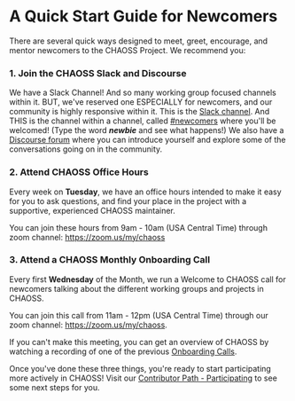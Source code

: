 # A Quick Start Guide for Newcomers

There are several quick ways designed to meet, greet, encourage, and mentor newcomers to the CHAOSS Project. We recommend you:

### 1. Join the CHAOSS Slack and Discourse
We have a Slack Channel! And so many working group focused channels within it. BUT, we've reserved one ESPECIALLY for newcomers, and our community is highly responsive within it. 
This is the [Slack channel](https://join.slack.com/t/chaoss-workspace/shared_invite/zt-1fah5gu35-5oUQEPT32O2Zt~3MFVNMlw). 
And THIS is the channel within a channel, called [#newcomers](https://chaoss-workspace.slack.com/archives/C0207C3RETX) where you'll be welcomed!  (Type the word _**newbie**_ and see what happens!)
We also have a [Discourse forum](https://chaoss.discourse.group/) where you can introduce yourself and explore some of the conversations going on in the community.

### 2. Attend CHAOSS Office Hours
Every week on **Tuesday**, we have an office hours intended to make it easy for you to ask questions, and find your place in the project with a supportive, experienced CHAOSS maintainer. 

You can join these hours from 9am - 10am (USA Central Time) through zoom channel: https://zoom.us/my/chaoss

### 3. Attend a CHAOSS Monthly Onboarding Call
Every first **Wednesday** of the Month, we run a Welcome to CHAOSS call for newcomers talking about the different working groups and projects in CHAOSS. 

You can join this call from 11am - 12pm (USA Central Time) through our zoom channel: https://zoom.us/my/chaoss.

If you can't make this meeting, you can get an overview of CHAOSS by watching a recording of one of the previous [Onboarding Calls](https://youtu.be/MY960Aj4MWI).

Once you've done these three things, you're ready to start participating more actively in CHAOSS! Visit our [Contributor Path - Participating](https://chaoss.community/kb/contributor-roadmap-participating/) to see some next steps for you. 
